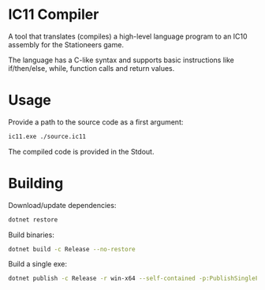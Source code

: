 # IC11 Compiler

A tool that translates (compiles) a high-level language program to an IC10 assembly for the Stationeers game. 

The language has a C-like syntax and supports basic instructions like if/then/else, while, function calls and return values.

# Usage

Provide a path to the source code as a first argument:
```bash
ic11.exe ./source.ic11
```

The compiled code is provided in the Stdout.

# Building

Download/update dependencies:
```bash
dotnet restore
```

Build binaries:
```bash
dotnet build -c Release --no-restore
```

Build a single exe:
```bash
dotnet publish -c Release -r win-x64 --self-contained -p:PublishSingleFile=true -o ./publish
```
